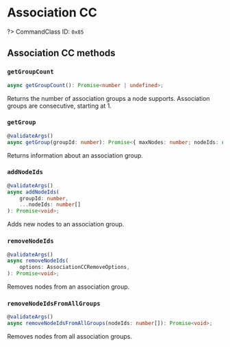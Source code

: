 # Association CC

?> CommandClass ID: `0x85`

## Association CC methods

### `getGroupCount`

```ts
async getGroupCount(): Promise<number | undefined>;
```

Returns the number of association groups a node supports.
Association groups are consecutive, starting at 1.

### `getGroup`

```ts
@validateArgs()
async getGroup(groupId: number): Promise<{ maxNodes: number; nodeIds: readonly number[]; } | undefined>;
```

Returns information about an association group.

### `addNodeIds`

```ts
@validateArgs()
async addNodeIds(
	groupId: number,
	...nodeIds: number[]
): Promise<void>;
```

Adds new nodes to an association group.

### `removeNodeIds`

```ts
@validateArgs()
async removeNodeIds(
	options: AssociationCCRemoveOptions,
): Promise<void>;
```

Removes nodes from an association group.

### `removeNodeIdsFromAllGroups`

```ts
@validateArgs()
async removeNodeIdsFromAllGroups(nodeIds: number[]): Promise<void>;
```

Removes nodes from all association groups.
